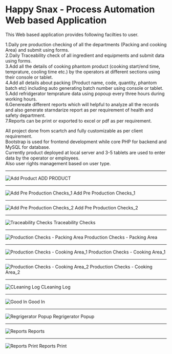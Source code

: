 # Happy Snax - Process Automation Web based Application

This Web based application provides following facilties to user.

1.Daily pre production checking of all the departments (Packing and cooking Area) and submit using forms.<br>
2.Daily Traceability check of all ingredient and equipments and submit data using forms.<br> 
3.Add all the details of cooking phantom product (cooking start/end time, temprature, cooling time etc.) by the operators at different sections using their console or tablet.<br>
4.Add all details about packing (Product name, code, quantity, phantom batch etc) including auto generating batch number using console or tablet.<br>
5.Add refridgerator temprature data using popoup every three hours during working hours.<br>
6.Genereate different reports which will helpful to analyze all the records and also generate starndarize report as per requirement of health and safety department.<br>
7.Reports can be print or exported to excel or pdf as per requirement.<br>

All project done from scartch and fully customizable as per client requirement.<br> 
Bootstrap is used for frontend development while core PHP for backend and MySQL for database.<br>
Currently product deployed at local server and 3-5 tablets are used to enter data by the operator or employees.<br>
Also user rights management based on user type.<br>



***
![Add Product](https://github.com/abdullahhansca/abd/blob/601588d4f8335d33aee5a5e44b7ef77b5419c6b5/photos/add_items.jpg)
ADD PRODUCT
***
![Add Pre Production Checks_1](https://github.com/abdullahhansca/abd/blob/601588d4f8335d33aee5a5e44b7ef77b5419c6b5/photos/pre_production_1.jpg)
Add Pre Production Checks_1
***
![Add Pre Production Checks_2](https://github.com/abdullahhansca/abd/blob/601588d4f8335d33aee5a5e44b7ef77b5419c6b5/photos/pre_production_2.jpg)
Add Pre Production Checks_2
***
![Traceability Checks](https://github.com/abdullahhansca/abd/blob/9632b4594914e7f563cc35c054ba2eeb9d07c993/photos/traceability.jpg)
Traceability Checks
***
![Production Checks - Packing Area](https://github.com/abdullahhansca/abd/blob/601588d4f8335d33aee5a5e44b7ef77b5419c6b5/photos/production_checks_packing.jpg)
Production Checks - Packing Area
***
![Production Checks - Cooking Area_1](https://github.com/abdullahhansca/abd/blob/601588d4f8335d33aee5a5e44b7ef77b5419c6b5/photos/production_checks_cooking_1.jpg)
Production Checks - Cooking Area_1
***
![Production Checks - Cooking Area_2](https://github.com/abdullahhansca/abd/blob/601588d4f8335d33aee5a5e44b7ef77b5419c6b5/photos/production_checks_cooking_2.jpg)
Production Checks - Cooking Area_2
***
![CLeaning Log](https://github.com/abdullahhansca/abd/blob/b675096d1fc3f64db11d887867fc1e04b4e029ad/photos/cleaning_log.jpg)
CLeaning Log
***
![Good In](https://github.com/abdullahhansca/abd/blob/601588d4f8335d33aee5a5e44b7ef77b5419c6b5/photos/goods_in.jpg)
Good In
***
![Regrigerator Popup](https://github.com/abdullahhansca/abd/blob/601588d4f8335d33aee5a5e44b7ef77b5419c6b5/photos/ref_temp.jpg)
Regrigerator Popup
***
![Reports](https://github.com/abdullahhansca/abd/blob/9632b4594914e7f563cc35c054ba2eeb9d07c993/photos/report_pre_production.jpg)
Reports
***
![Reports Print](https://github.com/abdullahhansca/abd/blob/9632b4594914e7f563cc35c054ba2eeb9d07c993/photos/report_pre_production_print.jpg)
Reports Print







